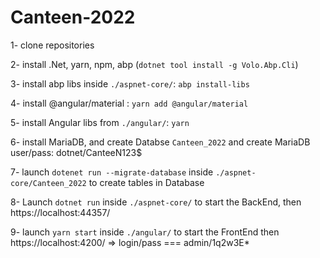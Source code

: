# Canteen-2022

1- clone repositories

2- install .Net, yarn, npm, abp (`dotnet tool install -g Volo.Abp.Cli`) 

3- install abp libs inside `./aspnet-core/`: `abp install-libs`

4- install @angular/material : `yarn add @angular/material`

5- install Angular libs from `./angular/`: `yarn`

6- install MariaDB, and create Databse `Canteen_2022` and create MariaDB user/pass: dotnet/CanteeN123$

7- launch `dotenet run --migrate-database` inside `./aspnet-core/Canteen_2022` to create tables in Database 

8- Launch `dotnet run` inside `./aspnet-core/` to start the BackEnd, then https://localhost:44357/

9- launch `yarn start` inside `./angular/` to start the FrontEnd then https://localhost:4200/ => login/pass === admin/1q2w3E*

